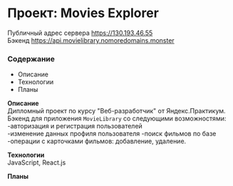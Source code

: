# Проект: Movies Explorer
Публичный адрес сервера https://130.193.46.55  
Бэкенд https://api.movielibrary.nomoredomains.monster

### Содержание
* Описание
* Технологии
* Планы

**Описание**  
Дипломный проект по курсу "Веб-разработчик" от Яндекс.Практикум.
Бэкенд для приложения `MovieLibrary` со следующими возможностями:  
-авторизация и регистрация пользователей  
-изменение данных профиля пользователя
-поиск фильмов по базе
-операции с карточками фильмов: добавление, удаление.

**Технологии**  
JavaScript, React.js

**Планы**  

